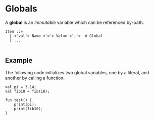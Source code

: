 # Globals

A **global** is an *immutable* variable which can be referenced by-path.

<pre>
<code>Item ::=
  | <'val'> Name <'='> Value <';'>  # Global
  | ...
</code>
</pre>

## Example

The following code initializes two global variables, one by a literal, and another by calling a function.

```text
val pi = 3.14;
val fib10 = fib(10);

fun test() {
    print(pi);
    print(fib10);
}
```
